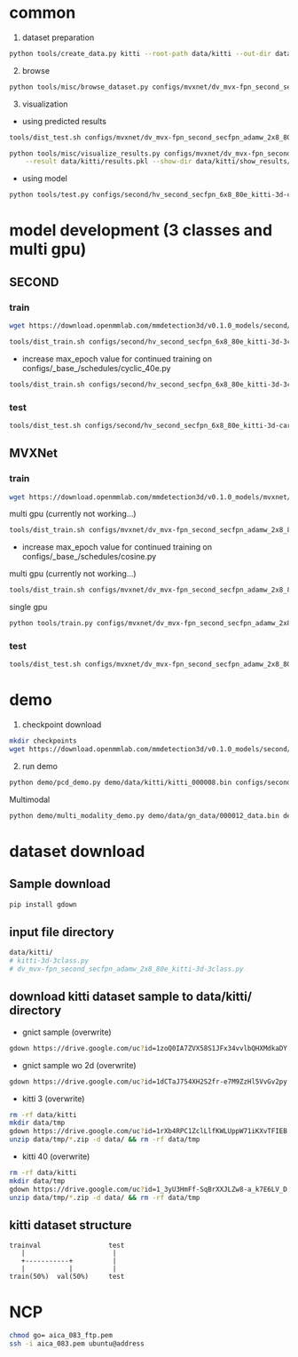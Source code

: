 # common

1. dataset preparation

```bash
python tools/create_data.py kitti --root-path data/kitti --out-dir data/kitti --extra-tag kitti
```

2. browse

```bash
python tools/misc/browse_dataset.py configs/mvxnet/dv_mvx-fpn_second_secfpn_adamw_2x8_80e_kitti-3d-3class.py --task multi_modality-det --output-dir data/kitti/results/ --online
```

3. visualization
- using predicted results
```bash
tools/dist_test.sh configs/mvxnet/dv_mvx-fpn_second_secfpn_adamw_2x8_80e_kitti-3d-3class.py work_dir/dv_mvx-fpn_second_secfpn_adamw_2x8_80e_kitti-3d-3class_20200621_003904-10140f2d.pth 8 --out data/kitti/pred_result.pkl --eval mAP
```
```bash
python tools/misc/visualize_results.py configs/mvxnet/dv_mvx-fpn_second_secfpn_adamw_2x8_80e_kitti-3d-3class.py \
    --result data/kitti/results.pkl --show-dir data/kitti/show_results/
```
- using model
```bash
python tools/test.py configs/second/hv_second_secfpn_6x8_80e_kitti-3d-car.py checkpoints/hv_second_secfpn_6x8_80e_kitti-3d-car_20200620_230238-393f000c.pth --show --show-dir data/kitti/show_dir/
```

# model development (3 classes and multi gpu)

## SECOND

### train
```bash
wget https://download.openmmlab.com/mmdetection3d/v0.1.0_models/second/hv_second_secfpn_6x8_80e_kitti-3d-3class/hv_second_secfpn_6x8_80e_kitti-3d-3class_20200620_230238-9208083a.pth -P checkpoints/
```
```bash
tools/dist_train.sh configs/second/hv_second_secfpn_6x8_80e_kitti-3d-3class.py 2 --resume-from checkpoints/hv_second_secfpn_6x8_80e_kitti-3d-3class_20200620_230238-9208083a.pth
```
-   increase max_epoch value for continued training on configs/\_base\_/schedules/cyclic_40e.py

```bash
tools/dist_train.sh configs/second/hv_second_secfpn_6x8_80e_kitti-3d-3class.py 2 --resume-from work_dirs/hv_second_secfpn_6x8_80e_kitti-3d-3class/latest.pth
```

### test
```bash
tools/dist_test.sh configs/second/hv_second_secfpn_6x8_80e_kitti-3d-car.py checkpoints/hv_second_secfpn_6x8_80e_kitti-3d-car_20200620_230238-393f000c.pth 2 --eval mAP
```
## MVXNet

### train

```bash
wget https://download.openmmlab.com/mmdetection3d/v0.1.0_models/mvxnet/dv_mvx-fpn_second_secfpn_adamw_2x8_80e_kitti-3d-3class/dv_mvx-fpn_second_secfpn_adamw_2x8_80e_kitti-3d-3class_20200621_003904-10140f2d.pth -P checkpoints/
```
multi gpu (currently not working...)
```bash
tools/dist_train.sh configs/mvxnet/dv_mvx-fpn_second_secfpn_adamw_2x8_80e_kitti-3d-3class.py 2 --resume-from checkpoints/dv_mvx-fpn_second_secfpn_adamw_2x8_80e_kitti-3d-3class_20200621_003904-10140f2d.pth
```
-   increase max_epoch value for continued training on configs/\_base\_/schedules/cosine.py

multi gpu (currently not working...)
```bash
tools/dist_train.sh configs/mvxnet/dv_mvx-fpn_second_secfpn_adamw_2x8_80e_kitti-3d-3class.py 2 --resume-from work_dirs/dv_mvx-fpn_second_secfpn_adamw_2x8_80e_kitti-3d-3class/latest.pth
```
single gpu
```bash
python tools/train.py configs/mvxnet/dv_mvx-fpn_second_secfpn_adamw_2x8_80e_kitti-3d-3class.py --resume-from work_dirs/dv_mvx-fpn_second_secfpn_adamw_2x8_80e_kitti-3d-3class/latest.pth
```

### test


```bash
tools/dist_test.sh configs/mvxnet/dv_mvx-fpn_second_secfpn_adamw_2x8_80e_kitti-3d-3class.py checkpoints/dv_mvx-fpn_second_secfpn_adamw_2x8_80e_kitti-3d-3class_20200621_003904-10140f2d.pth 2 --eval mAP
```

# demo

1. checkpoint download

```bash
mkdir checkpoints
wget https://download.openmmlab.com/mmdetection3d/v0.1.0_models/second/hv_second_secfpn_6x8_80e_kitti-3d-car/hv_second_secfpn_6x8_80e_kitti-3d-car_20200620_230238-393f000c.pth -P checkpoints/
```

2. run demo

```bash
python demo/pcd_demo.py demo/data/kitti/kitti_000008.bin configs/second/hv_second_secfpn_6x8_80e_kitti-3d-car.py checkpoints/hv_second_secfpn_6x8_80e_kitti-3d-car_20200620_230238-393f000c.pth --show
```
Multimodal
```bash
python demo/multi_modality_demo.py demo/data/gn_data/000012_data.bin demo/data/gn_data/000012_img.png demo/data/gn_data/000012_infos.pkl configs/mvxnet/dv_mvx-fpn_second_secfpn_adamw_2x8_80e_kitti-3d-3class.py ${CheckPointPath} --show
```


# dataset download

## Sample download

```bash
pip install gdown
```

## input file directory

```bash
data/kitti/
# kitti-3d-3class.py
# dv_mvx-fpn_second_secfpn_adamw_2x8_80e_kitti-3d-3class.py
```

## download kitti dataset sample to **data**/kitti/ directory

-   gnict sample (overwrite)

```bash
gdown https://drive.google.com/uc?id=1zoQ0IA7ZVX58S1JFx34vvlbQHXMdkaDY -O data/original/input/kitti.zip
```

-   gnict sample wo 2d (overwrite)

```bash
gdown https://drive.google.com/uc?id=1dCTaJ754XH2S2fr-e7M9ZzHl5VvGv2py -O data/original/input/kitti_wo_2d.zip
```

-   kitti 3 (overwrite)

```bash
rm -rf data/kitti
mkdir data/tmp
gdown https://drive.google.com/uc?id=1rXb4RPC1ZclLlfKWLUppW71iKXvTFIEB -O data/tmp/kitti.zip
unzip data/tmp/*.zip -d data/ && rm -rf data/tmp
```

-   kitti 40 (overwrite)

```bash
rm -rf data/kitti
mkdir data/tmp
gdown https://drive.google.com/uc?id=1_3yU3HmFf-SqBrXXJLZw8-a_k7E6LV_D -O data/tmp/kitti.zip
unzip data/tmp/*.zip -d data/ && rm -rf data/tmp
```

## kitti dataset structure

```
trainval                 test
   |                      |
   +-----------+          |
   |           |          |
train(50%)  val(50%)     test
```

# NCP

```bash
chmod go= aica_083_ftp.pem
ssh -i aica_083.pem ubuntu@address
```
